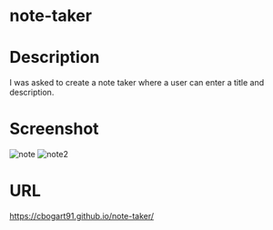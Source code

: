 # note-taker

# Description
I was asked to create a note taker where a user can enter a title and description.

# Screenshot
![note](https://github.com/user-attachments/assets/79039729-69d5-4555-ada6-b95bbce0d017)
![note2](https://github.com/user-attachments/assets/6d211fd1-f7f3-48b6-90dc-11e546f710da)


# URL
https://cbogart91.github.io/note-taker/
